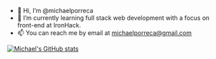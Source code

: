 - 👋  Hi, I’m @michaelporreca
- 🌱  I’m currently learning full stack web development with a focus on front-end at IronHack.
- 📫  You can reach me by email at michaelporreca@gmail.com

[![Michael's GitHub stats](https://github-readme-stats.vercel.app/api?username=michaelporreca)](https://github.com/anuraghazra/github-readme-stats)

<!---
michaelporreca/michaelporreca is a ✨ special ✨ repository because its `README.md` (this file) appears on your GitHub profile.
You can click the Preview link to take a look at your changes.
--->
